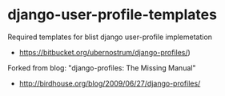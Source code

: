 django-user-profile-templates
=============================

Required templates for blist django user-profile implemetation 

* https://bitbucket.org/ubernostrum/django-profiles/)


Forked from blog: "django-profiles: The Missing Manual"

* http://birdhouse.org/blog/2009/06/27/django-profiles/ 

